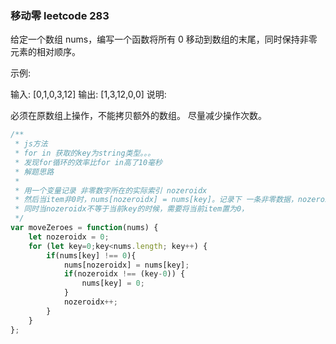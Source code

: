 
### 移动零 leetcode 283
给定一个数组 nums，编写一个函数将所有 0 移动到数组的末尾，同时保持非零元素的相对顺序。

示例:

输入: [0,1,0,3,12]
输出: [1,3,12,0,0]
说明:

必须在原数组上操作，不能拷贝额外的数组。
尽量减少操作次数。

```js
/**
 * js方法
 * for in 获取的key为string类型。。。
 * 发现for循环的效率比for in高了10毫秒
 * 解题思路
 * 
 * 用一个变量记录 非零数字所在的实际索引 nozeroidx
 * 然后当item非0时，nums[nozeroidx] = nums[key]。记录下 一条非零数据，nozeroidx需要+1，否则不需要
 * 同时当nozeroidx不等于当前key的时候，需要将当前item置为0，
 */
var moveZeroes = function(nums) {
    let nozeroidx = 0;
    for (let key=0;key<nums.length; key++) {
        if(nums[key] !== 0){
            nums[nozeroidx] = nums[key];
            if(nozeroidx !== (key-0)) {
                nums[key] = 0;
            }
            nozeroidx++;
        }
    }
};
```

